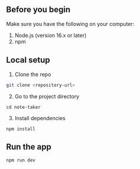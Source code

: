 ## Before you begin
Make sure you have the following on your computer:
1. Node.js (version 16.x or later)
2. npm

## Local setup
1. Clone the repo
```bash
git clone <repository-url>
```

2. Go to the project directory
```
cd note-taker
```

3. Install dependencies
```
npm install
```

## Run the app
```
npm run dev
```
